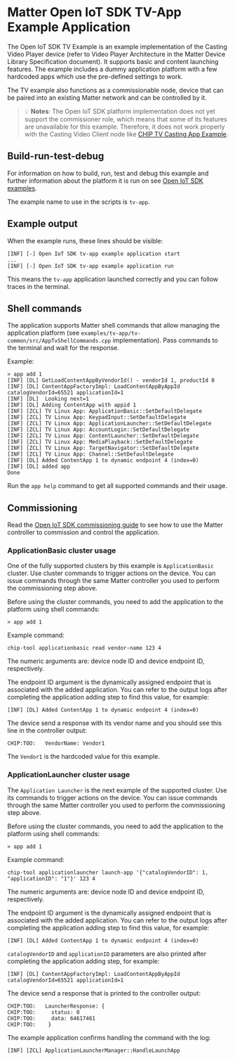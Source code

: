 # Matter Open IoT SDK TV-App Example Application

The Open IoT SDK TV Example is an example implementation of the Casting Video
Player device (refer to Video Player Architecture in the Matter Device Library
Specification document). It supports basic and content launching features. The
example includes a dummy application platform with a few hardcoded apps which
use the pre-defined settings to work.

The TV example also functions as a commissionable node, device that can be
paired into an existing Matter network and can be controlled by it.

> 💡 **Notes**: The Open IoT SDK platform implementation does not yet support
> the commissioner role, which means that some of its features are unavailable
> for this example. Therefore, it does not work properly with the Casting Video
> Client node like
> [CHIP TV Casting App Example](../../tv-casting-app/linux/README.md).

## Build-run-test-debug

For information on how to build, run, test and debug this example and further
information about the platform it is run on see
[Open IoT SDK examples](../../../docs/platforms/openiotsdk/openiotsdk_examples.md).

The example name to use in the scripts is `tv-app`.

## Example output

When the example runs, these lines should be visible:

```
[INF] [-] Open IoT SDK tv-app example application start
...
[INF] [-] Open IoT SDK tv-app example application run
```

This means the `tv-app` application launched correctly and you can follow traces
in the terminal.

## Shell commands

The application supports Matter shell commands that allow managing the
application platform (see `examples/tv-app/tv-common/src/AppTvShellCommands.cpp`
implementation). Pass commands to the terminal and wait for the response.

Example:

```
> app add 1
[INF] [DL] GetLoadContentAppByVendorId() - vendorId 1, productId 0
[INF] [DL] ContentAppFactoryImpl: LoadContentAppByAppId catalogVendorId=65521 applicationId=1
[INF] [DL]  Looking next=1
[INF] [DL] Adding ContentApp with appid 1
[INF] [ZCL] TV Linux App: ApplicationBasic::SetDefaultDelegate
[INF] [ZCL] TV Linux App: KeypadInput::SetDefaultDelegate
[INF] [ZCL] TV Linux App: ApplicationLauncher::SetDefaultDelegate
[INF] [ZCL] TV Linux App: AccountLogin::SetDefaultDelegate
[INF] [ZCL] TV Linux App: ContentLauncher::SetDefaultDelegate
[INF] [ZCL] TV Linux App: MediaPlayback::SetDefaultDelegate
[INF] [ZCL] TV Linux App: TargetNavigator::SetDefaultDelegate
[INF] [ZCL] TV Linux App: Channel::SetDefaultDelegate
[INF] [DL] Added ContentApp 1 to dynamic endpoint 4 (index=0)
[INF] [DL] added app
Done
```

Run the `app help` command to get all supported commands and their usage.

## Commissioning

Read the
[Open IoT SDK commissioning guide](../../../docs/platforms/openiotsdk/openiotsdk_commissioning.md)
to see how to use the Matter controller to commission and control the
application.

### ApplicationBasic cluster usage

One of the fully supported clusters by this example is `ApplicationBasic`
cluster. Use cluster commands to trigger actions on the device. You can issue
commands through the same Matter controller you used to perform the
commissioning step above.

Before using the cluster commands, you need to add the application to the
platform using shell commands:

```
> app add 1
```

Example command:

```
chip-tool applicationbasic read vendor-name 123 4
```

The numeric arguments are: device node ID and device endpoint ID, respectively.

The endpoint ID argument is the dynamically assigned endpoint that is associated
with the added application. You can refer to the output logs after completing
the application adding step to find this value, for example:

```
[INF] [DL] Added ContentApp 1 to dynamic endpoint 4 (index=0)
```

The device send a response with its vendor name and you should see this line in
the controller output:

```
CHIP:TOO:   VendorName: Vendor1
```

The `Vendor1` is the hardcoded value for this example.

### ApplicationLauncher cluster usage

The `Application Launcher` is the next example of the supported cluster. Use its
commands to trigger actions on the device. You can issue commands through the
same Matter controller you used to perform the commissioning step above.

Before using the cluster commands, you need to add the application to the
platform using shell commands:

```
> app add 1
```

Example command:

```
chip-tool applicationlauncher launch-app '{"catalogVendorID": 1, "applicationID": "1"}' 123 4
```

The numeric arguments are: device node ID and device endpoint ID, respectively.

The endpoint ID argument is the dynamically assigned endpoint that is associated
with the added application. You can refer to the output logs after completing
the application adding step to find this value, for example:

```
[INF] [DL] Added ContentApp 1 to dynamic endpoint 4 (index=0)
```

`catalogVendorID` and `applicationID` parameters are also printed after
completing the application adding step, for example:

```
[INF] [DL] ContentAppFactoryImpl: LoadContentAppByAppId catalogVendorId=65521 applicationId=1
```

The device send a response that is printed to the controller output:

```
CHIP:TOO:   LauncherResponse: {
CHIP:TOO:     status: 0
CHIP:TOO:     data: 64617461
CHIP:TOO:    }
```

The example application confirms handling the command with the log:

```
[INF] [ZCL] ApplicationLauncherManager::HandleLaunchApp
```
